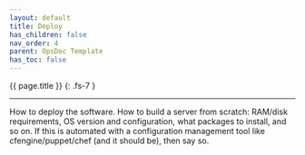 ```yaml
---
layout: default
title: Deploy
has_children: false
nav_order: 4
parent: OpsDoc Template
has_toc: false
---
```


{{ page.title }}
{: .fs-7 }

---

How to deploy the software. How to build a server from scratch: RAM/disk requirements, OS version and configuration, what packages to install, and so on. If this is automated with a configuration management tool like cfengine/puppet/chef (and it should be), then say so.
